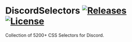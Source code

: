 [release-badge]: https://img.shields.io/github/release-pre/Zerthox/DiscordSelectors.svg?style=flat-square
[release-link]: https://github.com/Zerthox/DiscordSelectors/releases
[license-badge]: https://img.shields.io/github/license/Zerthox/DiscordSelectors.svg?style=flat-square
[license-link]: https://github.com/Zerthox/DiscordSelectors/blob/master/LICENSE

# DiscordSelectors [![Releases][release-badge]][release-link] [![License][license-badge]][license-link]

Collection of 5200+ CSS Selectors for Discord.